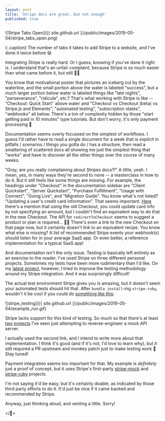 ```yaml
---
layout: post
title: 'Stripe docs are great, but not enough'
published: true
---
```


![Stripe Tabs Open]({{ site.github.url }}/public/images/2019-05-04/stripe_tabs_open.png)

{:.caption}
The number of tabs it takes to add Stripe to a website, and I've done it twice before 😪

Integrating Stripe is really hard. Or I guess, knowing if you've done it right is. I understand that's an unfair complaint, because Stripe is so much easier than what came before it, but still 🤷‍♂️

You know that motivational poster that pictures an iceberg cut by the waterline, and the small portion above the water is labeled "success", but a much larger portion below water is labeled things like "late nights", "perseverance", "ridicule", etc.? That's what working with Stripe is like -- "Checkout: Quick Start" above water and "Checkout vs Checkout (beta) vs Stripe.js and Elements", "automated testing", "subscription states", "webhooks" all below. There's a ton of complexity hidden by those "start getting paid in 10 minutes" type tutorials. But don't worry, it's only payment processing 😬

Documentation seems overly focussed on the simplest of workflows. I guess I'd rather have to read a single document for a week that is _explicit_ in pitfalls / scenarios / things you gotta do / has a structure, then read a smattering of scattered docs all showing me just the simplest thing that "works" and have to discover all the other things over the course of many weeks.

"Gray, are you really complaining about Stripes docs?!" A little, yeah. I mean, yes, in many ways they're second to none -- a masterclass in how to do it. But it still feels like some things are missing. For example, the headings under "Checkout" in the documentation sidebar are "Client Quickstart", "Server Quickstart", "Purchase Fulfillment", "Usage with Connect", "Going Live", and "Migration Guide". You know what's not listed? "Updating a user's credit card information". That seems important. [Here](https://stripe.com/docs/recipes/updating-customer-cards) there's a mention that using the old Checkout, you could update card info by not specifying an amount, but I couldn't find an equivalent way to do that in the new Checkout. The API for `redirectToCheckout` seems to suggest a product or plan is required... 🤷‍♂️ There's even a link to the new Checkout on that page now, but it certainly doesn't link to an equivalent recipe. You know what else is missing? A list of recommended Stripe events your webhook(s) should listen for in your average SaaS app. Or even better, a reference implementation for a typical SaaS app!

And documentation isn't the only issue. Testing is basically left entirely as an exercise to the reader. I've used Stripe on three different personal projects. Sometimes my tests have been more rudimentary than I'd like. On my [latest project](https://www.skilltree.us), however, I tried to improve the testing methodology around my Stripe integration. And it was surprisingly difficult!

The actual test environment Stripe gives you is amazing, but it doesn't seem your automated tests should hit that. After `bundle install`-ing `stripe-ruby`, wouldn't it be cool if you could do [something like this](https://github.com/gkemmey/stripe_testing_poc):

![stripe_testing]({{ site.github.url }}/public/images/2019-05-04/example_run.gif)

Stripe lacks support for this kind of testing. So much so that there's at least [two](https://github.com/adrienverge/localstripe) [projects](https://github.com/rebelidealist/stripe-ruby-mock) I've seen just attempting to reverse-engineer a mock API server.

<div class="message yellow">
  <div class="message-body">
    I actually used the second link, and I intend to write more about that implementation. I think it's good (and if it's not, I'd love to learn why), but it still required a PR upstream and monkey patch just to make testing work 😬 Stay tuned!
  </div>
</div>

Payment integration seems too important for that. My example is _definitely_ just a proof of concept, but it uses Stripe's first-party [stripe-mock](https://github.com/stripe/stripe-mock) and [stripe-ruby](https://github.com/stripe/stripe-ruby) projects.

I'm not saying it'd be easy, but it's certainly doable, as indicated by those third party efforts to do it. It'd just be nice if it came backed and recommended by Stripe.

Anyway, just thinking aloud, and venting a little. Sorry!

</😤>
